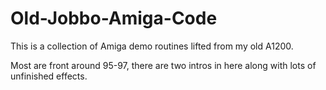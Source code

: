 # Old-Jobbo-Amiga-Code
This is a collection of Amiga demo routines lifted from my old A1200.

Most are front around 95-97, there are two intros in here along with lots of unfinished effects.

